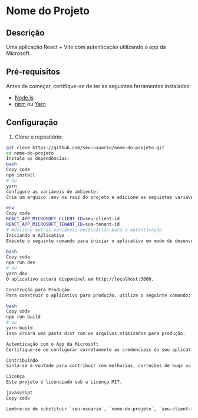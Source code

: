 # Nome do Projeto

## Descrição

Uma aplicação React + Vite com autenticação utilizando o app da Microsoft.

## Pré-requisitos

Antes de começar, certifique-se de ter as seguintes ferramentas instaladas:

- [Node.js](https://nodejs.org/)
- [npm](https://www.npmjs.com/) ou [Yarn](https://yarnpkg.com/)

## Configuração

1. Clone o repositório:

```bash
git clone https://github.com/seu-usuario/nome-do-projeto.git
cd nome-do-projeto
Instale as dependências:
bash
Copy code
npm install
# ou
yarn
Configure as variáveis de ambiente:
Crie um arquivo .env na raiz do projeto e adicione as seguintes variáveis:

env
Copy code
REACT_APP_MICROSOFT_CLIENT_ID=seu-client-id
REACT_APP_MICROSOFT_TENANT_ID=sua-tenant-id
# Adicione outras variáveis necessárias para a autenticação
Iniciando o Aplicativo
Execute o seguinte comando para iniciar o aplicativo em modo de desenvolvimento:

bash
Copy code
npm run dev
# ou
yarn dev
O aplicativo estará disponível em http://localhost:3000.

Construção para Produção
Para construir o aplicativo para produção, utilize o seguinte comando:

bash
Copy code
npm run build
# ou
yarn build
Isso criará uma pasta dist com os arquivos otimizados para produção.

Autenticação com o App da Microsoft
Certifique-se de configurar corretamente as credenciais do seu aplicativo no Portal Azure. Adicione as informações relevantes no arquivo .env.

Contribuindo
Sinta-se à vontade para contribuir com melhorias, correções de bugs ou novos recursos! Consulte nosso guia de contribuição para obter mais informações.

Licença
Este projeto é licenciado sob a Licença MIT.

javascript
Copy code

Lembre-se de substituir `seu-usuario`, `nome-do-projeto`, `seu-client-id`, 
